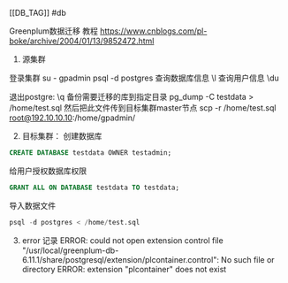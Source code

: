 [[DB_TAG]] #db 

Greenplum数据迁移
教程 https://www.cnblogs.com/pl-boke/archive/2004/01/13/9852472.html

1. 源集群

登录集群
su - gpadmin
psql -d postgres
查询数据库信息
\l
查询用户信息
\du

退出postgre: \q
备份需要迁移的库到指定目录
pg_dump -C testdata > /home/test.sql
然后把此文件传到目标集群master节点
scp -r /home/test.sql root@192.10.10.10:/home/gpadmin/

2. 目标集群：
创建数据库
```sql
CREATE DATABASE testdata OWNER testadmin;
```

给用户授权数据库权限
```sql
GRANT ALL ON DATABASE testdata TO testdata;
```

导入数据文件
```sql
psql -d postgres < /home/test.sql
```

3. error 记录
ERROR:  could not open extension control file "/usr/local/greenplum-db-6.11.1/share/postgresql/extension/plcontainer.control": No such file or directory
ERROR:  extension "plcontainer" does not exist